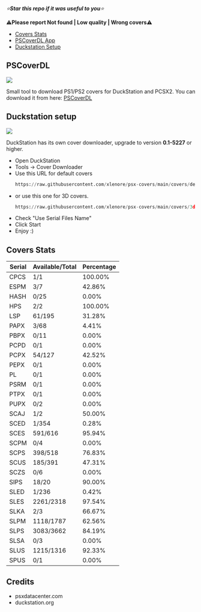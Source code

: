 *⭐**Star this repo if it was useful to you**⭐*

⚠️**Please report Not found | Low quality | Wrong covers**⚠️

- [Covers Stats](https://github.com/xlenore/psx-covers#covers-stats "Covers Stats")
- [PSCoverDL App](https://github.com/xlenore/psx-covers#PSCoverDL)
- [Duckstation Setup](https://github.com/xlenore/psx-covers#duckstation-setup "Duckstation Setup")

## PSCoverDL

[![](https://user-images.githubusercontent.com/57191159/275665605-4c4b3042-85e4-45b5-8f1b-48a6f00a93ea.png)](https://user-images.githubusercontent.com/57191159/275665605-4c4b3042-85e4-45b5-8f1b-48a6f00a93ea.png)

Small tool to download PS1/PS2 covers for DuckStation and PCSX2.
You can download it from here: [PSCoverDL](https://github.com/xlenore/pscoverdl "PSCoverDL")

## Duckstation setup

[![](https://i.imgur.com/8rD1P5C.gif)](https://i.imgur.com/FJWeE0e.gif)

DuckStation has its own cover downloader, upgrade to version **0.1-5227** or higher.
- Open DuckStation
- Tools -> Cover Downloader
- Use this URL for default covers
  ```python
  https://raw.githubusercontent.com/xlenore/psx-covers/main/covers/default/${serial}.jpg
- or use this one for 3D covers.
  ```python
  https://raw.githubusercontent.com/xlenore/psx-covers/main/covers/3d/${serial}.png
- Check "Use Serial Files Name"
- Click Start
- Enjoy :)

## Covers Stats

| Serial |  Available/Total |  Percentage  |
| ------ |  --------------- |  ----------  |
| CPCS | 1/1 | 100.00% |
| ESPM | 3/7 | 42.86% |
| HASH | 0/25 | 0.00% |
| HPS | 2/2 | 100.00% |
| LSP | 61/195 | 31.28% |
| PAPX | 3/68 | 4.41% |
| PBPX | 0/11 | 0.00% |
| PCPD | 0/1 | 0.00% |
| PCPX | 54/127 | 42.52% |
| PEPX | 0/1 | 0.00% |
| PL | 0/1 | 0.00% |
| PSRM | 0/1 | 0.00% |
| PTPX | 0/1 | 0.00% |
| PUPX | 0/2 | 0.00% |
| SCAJ | 1/2 | 50.00% |
| SCED | 1/354 | 0.28% |
| SCES | 591/616 | 95.94% |
| SCPM | 0/4 | 0.00% |
| SCPS | 398/518 | 76.83% |
| SCUS | 185/391 | 47.31% |
| SCZS | 0/6 | 0.00% |
| SIPS | 18/20 | 90.00% |
| SLED | 1/236 | 0.42% |
| SLES | 2261/2318 | 97.54% |
| SLKA | 2/3 | 66.67% |
| SLPM | 1118/1787 | 62.56% |
| SLPS | 3083/3662 | 84.19% |
| SLSA | 0/3 | 0.00% |
| SLUS | 1215/1316 | 92.33% |
| SPUS | 0/1 | 0.00% |

## Credits
* psxdatacenter.com
* duckstation.org

